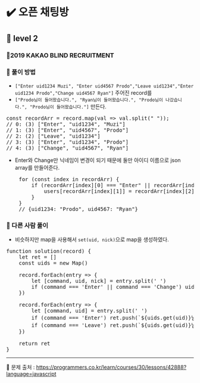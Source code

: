 # ✔️ 오픈 채팅방
## 🌈 level 2
### 📌2019 KAKAO BLIND RECRUITMENT
### 🔸 풀이 방법
- `["Enter uid1234 Muzi", "Enter uid4567 Prodo","Leave uid1234","Enter uid1234 Prodo","Change uid4567 Ryan"]` 주어진 record를
- `["Prodo님이 들어왔습니다.", "Ryan님이 들어왔습니다.", "Prodo님이 나갔습니다.", "Prodo님이 들어왔습니다."]` 만든다.
<pre>
const recordArr = record.map(val => val.split(" "));
// 0: (3) ["Enter", "uid1234", "Muzi"]
// 1: (3) ["Enter", "uid4567", "Prodo"]
// 2: (2) ["Leave", "uid1234"]
// 3: (3) ["Enter", "uid1234", "Prodo"]
// 4: (3) ["Change", "uid4567", "Ryan"]
</pre>
- Enter와 Change만 닉네임이 변경이 되기 때문에 둘만 아이디 이름으로 json array를 만들어준다.
<pre>
    for (const index in recordArr) {
        if (recordArr[index][0] === "Enter" || recordArr[index][0] === "Change") {
            users[recordArr[index][1]] = recordArr[index][2];
        }
    }
    // {uid1234: "Prodo", uid4567: "Ryan"}
</pre>

### 🔸 다른 사람 풀이
- 비슷하지만 map을 사용해서 `set(uid, nick)`으로 map을 생성하였다.
<pre>
function solution(record) {
    let ret = []
    const uids = new Map()

    record.forEach(entry => {
        let [command, uid, nick] = entry.split(' ')
        if (command === 'Enter' || command === 'Change') uids.set(uid, nick)
    })

    record.forEach(entry => {
        let [command, uid] = entry.split(' ')
        if (command === 'Enter') ret.push(`${uids.get(uid)}님이 들어왔습니다.`)
        if (command === 'Leave') ret.push(`${uids.get(uid)}님이 나갔습니다.`)
    })

    return ret
}
</pre>

<hr>

📌 문제 출처 : https://programmers.co.kr/learn/courses/30/lessons/42888?language=javascript

